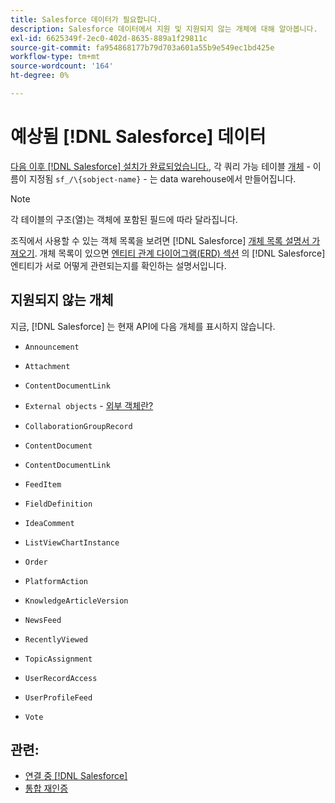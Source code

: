 ```yaml
---
title: Salesforce 데이터가 필요합니다.
description: Salesforce 데이터에서 지원 및 지원되지 않는 개체에 대해 알아봅니다.
exl-id: 6625349f-2ec0-402d-8635-889a1f29811c
source-git-commit: fa954868177b79d703a601a55b9e549ec1bd425e
workflow-type: tm+mt
source-wordcount: '164'
ht-degree: 0%

---
```


# 예상됨 [!DNL Salesforce] 데이터

[다음 이후 [!DNL Salesforce] 설치가 완료되었습니다.](../integrations/salesforce.md), 각 쿼리 가능 테이블 [개체](https://developer.salesforce.com/docs/atlas.en-us.api.meta/api/sforce_api_objects_concepts.htm) - 이름이 지정됨 `sf_/\{sobject-name}` - 는 data warehouse에서 만들어집니다.

>[!NOTE]
>
>각 테이블의 구조(열)는 객체에 포함된 필드에 따라 달라집니다.

조직에서 사용할 수 있는 객체 목록을 보려면 [!DNL Salesforce] [개체 목록 설명서 가져오기](https://developer.salesforce.com/docs/atlas.en-us.api_rest.meta/api_rest/dome_describeGlobal.htm). 개체 목록이 있으면 [엔티티 관계 다이어그램(ERD) 섹션](https://developer.salesforce.com/docs/atlas.en-us.object_reference.meta/object_reference/sforce_api_erd_knowledge.htm) 의 [!DNL Salesforce] 엔티티가 서로 어떻게 관련되는지를 확인하는 설명서입니다.

## 지원되지 않는 개체

지금, [!DNL Salesforce] 는 현재 API에 다음 개체를 표시하지 않습니다.

* `Announcement`
* `Attachment`
* `ContentDocumentLink`
* `External objects` - [외부 객체란?](https://developer.salesforce.com/docs/atlas.en-us.api.meta/api/sforce_api_objects_external_objects.htm)
* `CollaborationGroupRecord`
* `ContentDocument`
* `ContentDocumentLink`
* `FeedItem`
* `FieldDefinition`
* `IdeaComment`
* `ListViewChartInstance`
* `Order`
* `PlatformAction`

* `KnowledgeArticleVersion`
* `NewsFeed`
* `RecentlyViewed`
* `TopicAssignment`
* `UserRecordAccess`
* `UserProfileFeed`
* `Vote`

## 관련:

* [연결 중 [!DNL Salesforce]](../integrations/salesforce.md)
* [통합 재인증](https://experienceleague.adobe.com/docs/commerce-knowledge-base/kb/how-to/mbi-reauthenticating-integrations.html?lang=en)
